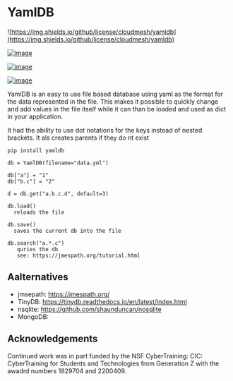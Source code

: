 YamlDB
======

![https://img.shields.io/github/license/cloudmesh/yamldb](https://img.shields.io/github/license/cloudmesh/yamldb)

[![image](https://img.shields.io/travis/TankerHQ/yamldb.svg?branch=main)](https://travis-ci.org/TankerHQ/cloudmesn-db)

[![image](https://img.shields.io/pypi/pyversions/yamldb.svg)](https://pypi.org/project/yamldb)

[![image](https://img.shields.io/pypi/v/yamldb.svg)](https://pypi.org/project/yamldb/)


YamlDB is an easy to use file based database using yaml as the format for the
data represented in the file. This makes it possible to quickly change and add
values in the file itself while it can than be loaded and used as dict in your
application.

It had the ability to use dot notations for the keys instead of nested brackets.
It als creates parents if they do nt exist


```
pip install yamldb

db = YamlDB(filename="data.yml")

db["a"] = "1"
db["b.c"] = "2"

d = db.get("a.b.c.d", default=3)

db.load()
  reloads the file
  
db.save()
  saves the current db into the file

db.search("a.*.c")
   quries the db
   see: https://jmespath.org/tutorial.html
```

## Aalternatives

* jmsepath: https://jmespath.org/
* TinyDB: https://tinydb.readthedocs.io/en/latest/index.html
* nsqlite: https://github.com/shaunduncan/nosqlite
* MongoDB:

## Acknowledgements

Continued work was in part funded by the NSF
CyberTraining: CIC: CyberTraining for Students and Technologies
from Generation Z with the awadrd numbers 1829704 and 2200409.
